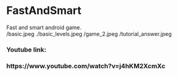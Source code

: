 # FastAndSmart
Fast and smart android game.<br>
/basic.jpeg ./basic_levels.jpeg /game_2.jpeg /tutorial_answer.jpeg

<h3>Youtube link:<h3>
  https://www.youtube.com/watch?v=j4hKM2XcmXc
  

